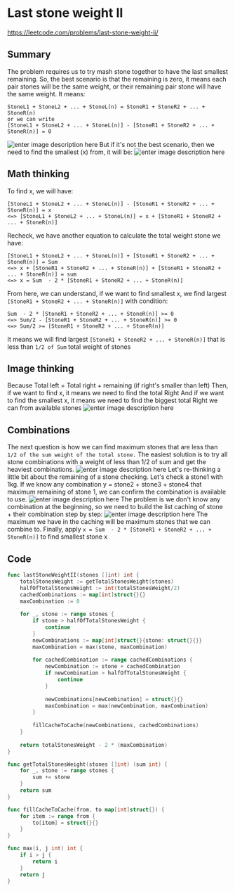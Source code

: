 
# Last stone weight II

https://leetcode.com/problems/last-stone-weight-ii/

## Summary

The problem requires us to try mash stone together to have the last smallest remaining. So, the best scenario is that the remaining is zero, it means each pair stones will be the same weight, or their remaining pair stone will have the same weight.
It means:
```
StoneL1 + StoneL2 + ... + StoneL(n) = StoneR1 + StoneR2 + ... + StoneR(n)
or we can write
[StoneL1 + StoneL2 + ... + StoneL(n)] - [StoneR1 + StoneR2 + ... + StoneR(n)] = 0
```

![enter image description here](https://raw.githubusercontent.com/ledongthuc/notes/master/leetcode/last-stone-weight-2/LastStoneWeight2-Best%20scenario.png)
But if it's not the best scenario, then we need to find the smallest (x) from, it will be:
![enter image description here](https://raw.githubusercontent.com/ledongthuc/notes/master/leetcode/last-stone-weight-2/LastStoneWeight2-Normal%20scenario.png)

## Math thinking

To find x, we will have:
```
[StoneL1 + StoneL2 + ... + StoneL(n)] - [StoneR1 + StoneR2 + ... + StoneR(n)] = x
<=> [StoneL1 + StoneL2 + ... + StoneL(n)] = x + [StoneR1 + StoneR2 + ... + StoneR(n)]
```
Recheck, we have another equation to calculate the total weight stone we have:
```
[StoneL1 + StoneL2 + ... + StoneL(n)] + [StoneR1 + StoneR2 + ... + StoneR(n)] = Sum
<=> x + [StoneR1 + StoneR2 + ... + StoneR(n)] + [StoneR1 + StoneR2 + ... + StoneR(n)] = sum
<=> x = Sum  - 2 * [StoneR1 + StoneR2 + ... + StoneR(n)]
```
From here, we can understand, if we want to find smallest x, we find largest `[StoneR1 + StoneR2 + ... + StoneR(n)]` with condition:
```
Sum  - 2 * [StoneR1 + StoneR2 + ... + StoneR(n)] >= 0
<=> Sum/2 - [StoneR1 + StoneR2 + ... + StoneR(n)] >= 0
<=> Sum/2 >= [StoneR1 + StoneR2 + ... + StoneR(n)]
```
It means we will find largest `[StoneR1 + StoneR2 + ... + StoneR(n)]` that is less than `1/2 of Sum` total weight of stones

## Image thinking

Because Total left = Total right + remaining (if right's smaller than left)
Then, if we want to find x, it means we need to find the total Right
And if we want to find the smallest x, it means we need to find the biggest total Right we can from available stones
![enter image description here](https://raw.githubusercontent.com/ledongthuc/notes/master/leetcode/last-stone-weight-2/LastStoneWeight2-Find%20equation.png)

## Combinations

The next question is how we can find maximum stones that are less than `1/2 of the sum weight of the total stone.`
The easiest solution is to try all stone combinations with a weight of less than 1/2 of sum and get the heaviest combinations.
![enter image description here](https://raw.githubusercontent.com/ledongthuc/notes/master/leetcode/last-stone-weight-2/LastStoneWeight2-combination.png)
Let's re-thinking a little bit about the remaining of a stone checking.
Let's check a stone1 with 1kg. If we know any combination y = stone2 + stone3 + stone4 that maximum remaining of stone 1, we can confirm the combination is available to use.
![enter image description here](https://raw.githubusercontent.com/ledongthuc/notes/master/leetcode/last-stone-weight-2/LastStoneWeight2-remaining%201.png)
The problem is we don't know any combination at the beginning, so we need to build the list caching of stone + their combination step by step:
![enter image description here](https://raw.githubusercontent.com/ledongthuc/notes/master/leetcode/last-stone-weight-2/LastStoneWeight2-remaining%202.png)
The maximum we have in the caching will be maximum stones that we can combine to.
Finally, apply `x = Sum  - 2 * [StoneR1 + StoneR2 + ... + StoneR(n)]` to find smallest stone x

## Code

```go
func lastStoneWeightII(stones []int) int {
    totalStonesWeight := getTotalStonesWeight(stones)
    halfOfTotalStonesWeight := int(totalStonesWeight/2)
    cachedCombinations := map[int]struct{}{}
    maxCombination := 0
    
    for _, stone := range stones {
        if stone > halfOfTotalStonesWeight {
            continue
        }
        newCombinations := map[int]struct{}{stone: struct{}{}}
        maxCombination = max(stone, maxCombination)
        
        for cachedCombination := range cachedCombinations {
            newCombination := stone + cachedCombination
            if newCombination > halfOfTotalStonesWeight {
                continue
            }
            
            newCombinations[newCombination] = struct{}{}
            maxCombination = max(newCombination, maxCombination)
        }
        
        fillCacheToCache(newCombinations, cachedCombinations)
    }
    
    return totalStonesWeight - 2 * (maxCombination)
}

func getTotalStonesWeight(stones []int) (sum int) {
    for _, stone := range stones {
        sum += stone
    }
    return sum
}

func fillCacheToCache(from, to map[int]struct{}) {
    for item := range from {
        to[item] = struct{}{}
    }
}

func max(i, j int) int {
    if i > j {
        return i
    }
    return j
}
```

